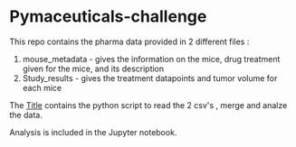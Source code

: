# Pymaceuticals-challenge

This repo contains the pharma data provided in 2 different files :
1. mouse_metadata - gives the information on the mice, drug treatment given for the mice, and its description
2. Study_results - gives the treatment datapoints and tumor volume for each mice

The [Title](pymaceuticals_analysis.ipynb) contains the python script to read the 2 csv's , merge and analze the data. 

Analysis is included in the Jupyter notebook.